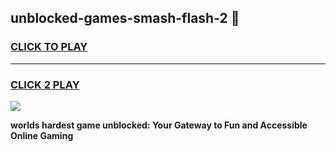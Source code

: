 
## unblocked-games-smash-flash-2 👋
<h3>
<a href="https://premium.freeplayer.one?title=unblocked-games-smash-flash-2&ref=14F">CLICK TO PLAY</a></h3>
<hr>

<h3>
<a href="https://premium.freeplayer.one?title=unblocked-games-smash-flash-2&ref=14F">CLICK 2 PLAY</a>
  
</h3>

<a href="https://premium.freeplayer.one?title=unblocked-games-smash-flash-2&ref=12F/"><img src="https://clearcache.store/games.png"></a>


**worlds hardest game unblocked: Your Gateway to Fun and Accessible Online Gaming**
